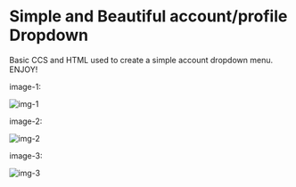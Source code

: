 # Simple and Beautiful account/profile Dropdown

Basic CCS and HTML used to create a simple account dropdown menu.
ENJOY!


image-1:

![img-1](https://user-images.githubusercontent.com/32097896/175830805-14a8d92c-b22d-4129-8656-4661ca938f76.PNG)

image-2: 

![img-2](https://user-images.githubusercontent.com/32097896/175830808-b1cf1c48-8f4c-44bc-a789-1755678b89be.png)


image-3:

![img-3](https://user-images.githubusercontent.com/32097896/175830865-d67024e3-c3b2-44db-a88b-a852a25e7513.png)

